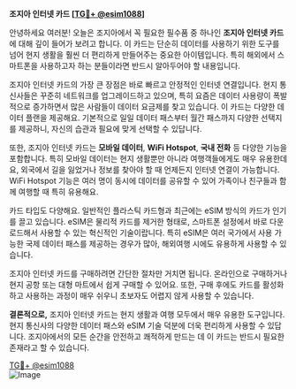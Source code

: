 **조지아 인터넷 카드 [[TG💪+ @esim1088](https://t.me/s/esim1088)]**

안녕하세요 여러분! 오늘은 조지아에서 꼭 필요한 필수품 중 하나인 **조지아 인터넷 카드**에 대해 깊이 들어가 보려고 합니다. 이 카드는 단순히 데이터를 사용하기 위한 도구를 넘어 현지 생활을 훨씬 더 편리하게 만들어주는 중요한 아이템입니다. 특히 해외에서 스마트폰을 사용하고자 하는 분들이라면 반드시 알아두어야 할 내용입니다.

조지아 인터넷 카드의 가장 큰 장점은 바로 빠르고 안정적인 인터넷 연결입니다. 현지 통신사들은 꾸준히 네트워크를 업그레이드하고 있으며, 특히 요즘은 데이터 사용량이 폭발적으로 증가하면서 많은 사람들이 데이터 요금제를 찾고 있습니다. 이 카드는 다양한 데이터 플랜을 제공해요. 기본적으로 일일 데이터 패스부터 월간 패스까지 다양한 선택지를 제공하니, 자신의 습관과 필요에 맞게 선택할 수 있답니다.

또한, 조지아 인터넷 카드는 **모바일 데이터**, **WiFi Hotspot**, **국내 전화** 등 다양한 기능을 포함합니다. 특히 모바일 데이터는 현지 생활뿐만 아니라 여행객들에게도 매우 유용한데요, 외국에서 길을 잃었거나 정보를 찾아야 할 때 언제든지 인터넷 연결이 가능합니다. WiFi Hotspot 기능은 여러 명이 동시에 데이터를 공유할 수 있어 가족이나 친구들과 함께 여행할 때 특히 유용해요.

카드 타입도 다양해요. 일반적인 플라스틱 카드형과 최근에는 eSIM 방식의 카드가 인기를 끌고 있습니다. eSIM은 물리적 카드를 제거한 형태로, 스마트폰 설정에서 바로 다운로드해서 사용할 수 있는 혁신적인 기술이랍니다. 특히 eSIM은 여러 국가에서 사용 가능한 국제 데이터 패스를 제공하는 경우가 많아, 해외여행 시에도 유용하게 사용할 수 있습니다.

조지아 인터넷 카드를 구매하려면 간단한 절차만 거치면 됩니다. 온라인으로 구매하거나 현지 공항 또는 대형 마트에서 쉽게 구매할 수 있어요. 또한, 구매 후에도 카드를 활성화하고 사용하는 과정이 매우 쉬우니 초보자도 어렵지 않게 사용할 수 있습니다.

**결론적으로,** 조지아 인터넷 카드는 현지 생활과 여행 모두에서 매우 유용한 도구입니다. 현지 통신사의 다양한 데이터 패스와 eSIM 기술 덕분에 더욱 편리하게 사용할 수 있답니다. 조지아에서의 모든 순간을 안전하고 쾌적하게 만드는 데 이 카드는 반드시 필요한 존재라고 할 수 있습니다. 

[TG💪+ @esim1088](https://t.me/s/esim1088)  
![Image](https://i.postimg.cc/Y0z9fWf4/image.png)